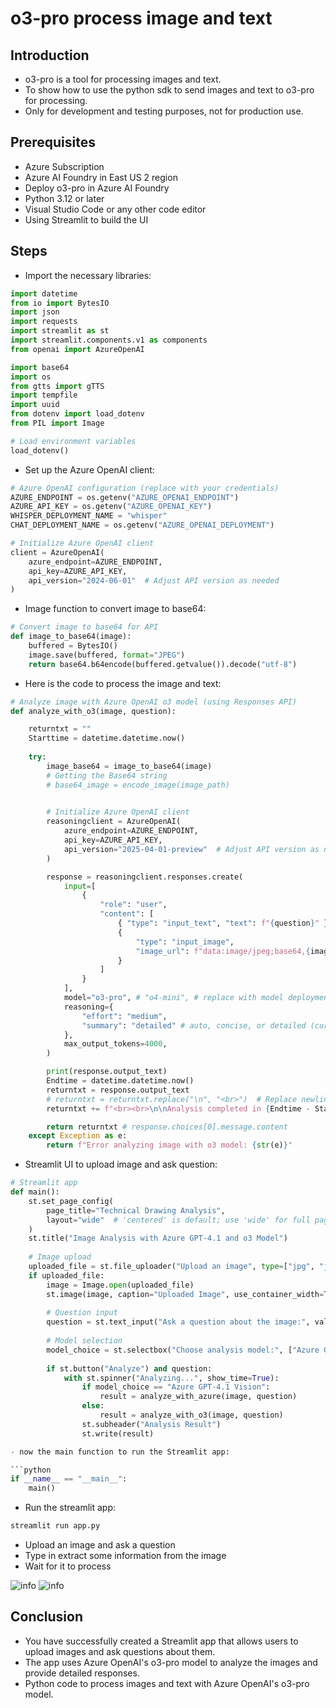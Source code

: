 # o3-pro process image and text

## Introduction

- o3-pro is a tool for processing images and text.
- To show how to use the python sdk to send images and text to o3-pro for processing.
- Only for development and testing purposes, not for production use.

## Prerequisites

- Azure Subscription
- Azure AI Foundry in East US 2 region
- Deploy o3-pro in Azure AI Foundry
- Python 3.12 or later
- Visual Studio Code or any other code editor
- Using Streamlit to build the UI

## Steps

- Import the necessary libraries:

```python
import datetime
from io import BytesIO
import json
import requests
import streamlit as st
import streamlit.components.v1 as components
from openai import AzureOpenAI

import base64
import os
from gtts import gTTS
import tempfile
import uuid
from dotenv import load_dotenv
from PIL import Image

# Load environment variables
load_dotenv()
```

- Set up the Azure OpenAI client:

```python
# Azure OpenAI configuration (replace with your credentials)
AZURE_ENDPOINT = os.getenv("AZURE_OPENAI_ENDPOINT")
AZURE_API_KEY = os.getenv("AZURE_OPENAI_KEY")
WHISPER_DEPLOYMENT_NAME = "whisper"
CHAT_DEPLOYMENT_NAME = os.getenv("AZURE_OPENAI_DEPLOYMENT")

# Initialize Azure OpenAI client
client = AzureOpenAI(
    azure_endpoint=AZURE_ENDPOINT,
    api_key=AZURE_API_KEY,
    api_version="2024-06-01"  # Adjust API version as needed
)
```

- Image function to convert image to base64:

```python
# Convert image to base64 for API
def image_to_base64(image):
    buffered = BytesIO()
    image.save(buffered, format="JPEG")
    return base64.b64encode(buffered.getvalue()).decode("utf-8")
```

- Here is the code to process the image and text:

```python
# Analyze image with Azure OpenAI o3 model (using Responses API)
def analyze_with_o3(image, question):

    returntxt = ""
    Starttime = datetime.datetime.now()
    
    try:
        image_base64 = image_to_base64(image)
        # Getting the Base64 string
        # base64_image = encode_image(image_path)

        
        # Initialize Azure OpenAI client
        reasoningclient = AzureOpenAI(
            azure_endpoint=AZURE_ENDPOINT,
            api_key=AZURE_API_KEY,
            api_version="2025-04-01-preview"  # Adjust API version as needed
        )

        response = reasoningclient.responses.create(
            input=[
                {
                    "role": "user",
                    "content": [
                        { "type": "input_text", "text": f"{question}" },
                        {
                            "type": "input_image",
                            "image_url": f"data:image/jpeg;base64,{image_base64}"
                        }
                    ]
                }
            ],
            model="o3-pro", # "o4-mini", # replace with model deployment name
            reasoning={
                "effort": "medium",
                "summary": "detailed" # auto, concise, or detailed (currently only supported with o4-mini and o3)
            },
            max_output_tokens=4000,
        )

        print(response.output_text)
        Endtime = datetime.datetime.now()
        returntxt = response.output_text
        # returntxt = returntxt.replace("\n", "<br>")  # Replace newlines with HTML line breaks for better display in Streamlit
        returntxt += f"<br><br>\n\nAnalysis completed in {Endtime - Starttime} seconds."

        return returntxt # response.choices[0].message.content
    except Exception as e:
        return f"Error analyzing image with o3 model: {str(e)}"
```

- Streamlit UI to upload image and ask question:

```python
# Streamlit app
def main():
    st.set_page_config(
        page_title="Technical Drawing Analysis",
        layout="wide"  # 'centered' is default; use 'wide' for full page width
    )
    st.title("Image Analysis with Azure GPT-4.1 and o3 Model")
    
    # Image upload
    uploaded_file = st.file_uploader("Upload an image", type=["jpg", "jpeg", "png"])
    if uploaded_file:
        image = Image.open(uploaded_file)
        st.image(image, caption="Uploaded Image", use_container_width=True)
        
        # Question input
        question = st.text_input("Ask a question about the image:", value="Extract materials, quantities, and dimensions from the image as JSON.")
        
        # Model selection
        model_choice = st.selectbox("Choose analysis model:", ["Azure GPT-4.1 Vision", "o3 Model"])
        
        if st.button("Analyze") and question:
            with st.spinner("Analyzing...", show_time=True):
                if model_choice == "Azure GPT-4.1 Vision":
                    result = analyze_with_azure(image, question)
                else:
                    result = analyze_with_o3(image, question)
                st.subheader("Analysis Result")
                st.write(result)

- now the main function to run the Streamlit app:

```python
if __name__ == "__main__":
    main()
```

- Run the streamlit app:

```bash
streamlit run app.py
```

- Upload an image and ask a question
- Type in extract some information from the image
- Wait for it to process

![info](https://github.com/balakreshnan/Samples2025/blob/main/AOAI/images/techdrawpartsextract-1.jpg 'RagChat')
![info](https://github.com/balakreshnan/Samples2025/blob/main/AOAI/images/techdrawpartsextract-2.jpg 'RagChat')

## Conclusion

- You have successfully created a Streamlit app that allows users to upload images and ask questions about them.
- The app uses Azure OpenAI's o3-pro model to analyze the images and provide detailed responses.
- Python code to process images and text with Azure OpenAI's o3-pro model.